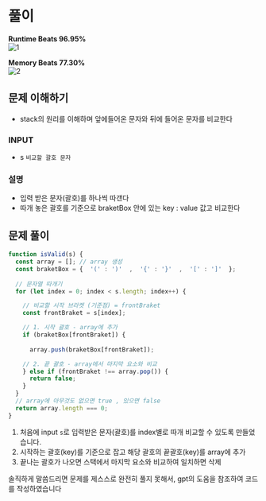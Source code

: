 # 풀이

**Runtime Beats 96.95%**  
![1](https://user-images.githubusercontent.com/108773192/230758198-5a486693-e1d1-4f9a-8311-5b95e5723d41.svg)

**Memory Beats 77.30%**  
![2](https://user-images.githubusercontent.com/108773192/230758226-b4d3a649-10ad-4fcc-8afc-ab7c998a6361.svg)


## 문제 이해하기

- stack의 원리를 이해하며 앞에들어온 문자와 뒤에 들어온 문자를 비교한다

### INPUT

- s `비교할 괄호 문자`

### 설명

- 입력 받은 문자(괄호)를 하나씩 따갠다
- 따개 놓은 괄호를 기준으로  braketBox 안에 있는 key : value 값고 비교한다


## 문제 풀이
~~~javascript
function isValid(s) {
  const array = []; // array 생성
  const braketBox = {  '(' : ')'  ,  '{' : '}'  ,  '[' : ']'  };
  
  // 문자열 따개기
  for (let index = 0; index < s.length; index++) {

    // 비교할 시작 브라켓 (기준점) = frontBraket
    const frontBraket = s[index]; 

    // 1. 시작 괄호 - array에 추가
    if (braketBox[frontBraket]) {
      
      array.push(braketBox[frontBraket]);

    // 2. 끝 괄호 - array에서 마지막 요소와 비교
    } else if (frontBraket !== array.pop()) {
      return false;
    }
  }
  // array에 아무것도 없으면 true , 있으면 false
  return array.length === 0;
}
~~~


1. 처음에 input `s`로 입력받은 문자(괄호)를 index별로 따개 비교할 수 있도록 만들었습니다.
2. 시작하는 괄호(key)를 기준으로 잡고 해당 괄호의 끝괄호(key)를 array에 추가
3. 끝나는 괄호가 나오면 스택에서 마지막 요소와 비교하여 일치하면 삭제

솔직하게 말씀드리면 문제를 제스스로 완전히 풀지 못해서, gpt의 도움을 참조하여 코드를 작성하였습니다
